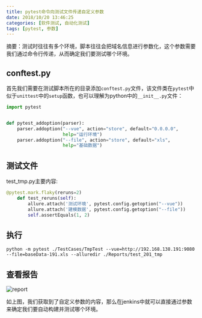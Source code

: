 ```yaml
---
title: pytest命令向测试文件传递自定义参数
date: 2018/10/20 13:46:25
categories: [软件测试, 自动化测试]
tags: [pytest, 参数]
---
```


摘要：测试时往往有多个环境，脚本往往会把域名信息进行参数化，这个参数需要我们通过命令行传递，从而确定我们要测试哪个环境。

<!-- more -->

## conftest.py

首先我们需要在测试脚本所在的目录添加`conftest.py`文件，该文件类在`pytest`中似于`unittest`中的`setup`函数，也可以理解为python中的`__init__.py`文件：

```python
import pytest


def pytest_addoption(parser):
    parser.addoption("--vue", action="store", default="0.0.0.0",
                     help="运行环境")
    parser.addoption("--file", action="store", default="xls",
                     help="基础数据")

```

## 测试文件

test_tmp.py主要内容:

```python
@pytest.mark.flaky(reruns=2)
    def test_reruns(self):
        allure.attach('测试环境', pytest.config.getoption("--vue"))
        allure.attach('建模数据', pytest.config.getoption("--file"))
        self.assertEquals(1, 2)
```

## 执行

`python -m pytest ./TestCases/TmpTest --vue=http://192.168.138.191:9080 --file=baseData-191.xls --alluredir ./Reports/test_201_tmp`

## 查看报告

![report](http://img.qizhenjun.com/TIM%E6%88%AA%E5%9B%BE20181017145403.png)

如上图，我们获取到了自定义参数的内容，那么在jenkins中就可以直接通过参数来确定我们要自动构建并测试哪个环境。